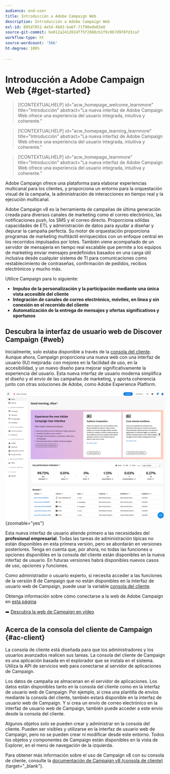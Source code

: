 ```yaml
---
audience: end-user
title: Introducción a Adobe Campaign Web
description: Introducción a Adobe Campaign Web
exl-id: 885d7851-4e5d-4b03-ba6f-71f90ede83e8
source-git-commit: be012a2412024f75f2888cb1f9c067d970fd3ca7
workflow-type: ht
source-wordcount: '566'
ht-degree: 100%

---
```


# Introducción a Adobe Campaign Web {#get-started}

>[!CONTEXTUALHELP]
>id="acw_homepage_welcome_learnmore"
>title="Introducción"
>abstract="La nueva interfaz de Adobe Campaign Web ofrece una experiencia del usuario integrada, intuitiva y coherente."

>[!CONTEXTUALHELP]
>id="acw_homepage_learning_learnmore"
>title="Introducción"
>abstract="La nueva interfaz de Adobe Campaign Web ofrece una experiencia del usuario integrada, intuitiva y coherente."

>[!CONTEXTUALHELP]
>id="acw_homepage_learnmore"
>title="Introducción"
>abstract="La nueva interfaz de Adobe Campaign Web ofrece una experiencia del usuario integrada, intuitiva y coherente."

Adobe Campaign ofrece una plataforma para elaborar experiencias multicanal para los clientes, y proporciona un entorno para la orquestación visual de la campaña, la administración de interacciones en tiempo real y la ejecución multicanal.

Adobe Campaign v8 es la herramienta de campañas de última generación creada para diversos canales de marketing como el correo electrónico, las notificaciones push, los SMS y el correo directo. Proporciona sólidas capacidades de ETL y administración de datos para ayudar a diseñar y depurar la campaña perfecta. Su motor de orquestación proporciona programas de marketing multitáctil enriquecidos con un enfoque central en los recorridos impulsados por lotes. También viene acompañado de un servidor de mensajería en tiempo real escalable que permite a los equipos de marketing enviar mensajes predefinidos basados en una carga útil inclusiva desde cualquier sistema de TI para comunicaciones como restablecimiento de contraseñas, confirmación de pedidos, recibos electrónicos y mucho más.

Utilice Campaign para lo siguiente:

* **Impulso de la personalización y la participación mediante una única vista accesible del cliente**
* **Integración de canales de correo electrónico, móviles, en línea y sin conexión en el recorrido del cliente**
* **Automatización de la entrega de mensajes y ofertas significativos y oportunos**

## Descubra la interfaz de usuario web de Discover Campaign {#web}

Inicialmente, solo estaba disponible a través de la [consola del cliente](#ac-client). Aunque ahora, Campaign proporciona una nueva web con una interfaz de usuario (IU) mejorada: con mejores en la facilidad de uso, en la accesibilidad, y un nuevo diseño para mejorar significativamente la experiencia del usuario. Esta nueva interfaz de usuario moderna simplifica el diseño y el envío de las campañas de marketing, y aporta coherencia junto con otras soluciones de Adobe, como Adobe Experience Platform.

![](assets/home.png){zoomable="yes"}

Esta nueva interfaz de usuario atiende primero a las necesidades del **profesional empresarial**. Todas las tareas de administración típicas no están disponibles en esta primera versión, pero se abordarán en versiones posteriores. Tenga en cuenta que, por ahora, no todas las funciones u opciones disponibles en la consola del cliente están disponibles en la nueva interfaz de usuario. En futuras versiones habrá disponibles nuevos casos de uso, opciones y funciones.

Como administrador o usuario experto, si necesita acceder a las funciones de la versión 8 de Campaign que no están disponibles en la interfaz de usuario web de Campaign, puede usar la variable [consola del cliente](#ac-client).

Obtenga información sobre cómo conectarse a la web de Adobe Campaign en [esta página](connect-to-campaign.md).

➡️ [Descubra la web de Campaign en vídeo](#video)

## Acerca de la consola del cliente de Campaign {#ac-client}

La consola de cliente está diseñada para que los administradores y los usuarios avanzados realicen sus tareas. La consola del cliente de Campaign es una aplicación basada en el explorador que se instala en el sistema. Utiliza la API de servicios web para conectarse al servidor de aplicaciones de Campaign.

Los datos de campaña se almacenan en el servidor de aplicaciones. Los datos están disponibles tanto en la consola del cliente como en la interfaz de usuario web de Campaign. Por ejemplo, si crea una plantilla de envíos mediante la consola del cliente, también estará disponible en la interfaz de usuario web de Campaign. Y si crea un envío de correo electrónico en la interfaz de usuario web de Campaign, también puede acceder a este envío desde la consola del cliente.

Algunos objetos solo se pueden crear y administrar en la consola del cliente. Pueden ser visibles y utilizarse en la interfaz de usuario web de Campaign, pero no se pueden crear ni modificar desde este entorno. Todos los objetos y componentes de Campaign están disponibles en la vista de Explorer, en el menú de navegación de la izquierda.

Para obtener más información sobre el uso de Campaign v8 con su consola de cliente, consulte la [documentación de Campaign v8 (consola de cliente)](https://experienceleague.adobe.com/docs/campaign/campaign-v8/campaign-home.html?lang=es){target="_blank"}.

<!--
## How-to video {#video}

Learn how to access and navigate the Campaign Web user interface and how to customize the inventory lists. Discover the AI powered Knowledge Assistant.

>[!VIDEO](https://video.tv.adobe.com/v/3427278?quality=12)
-->
